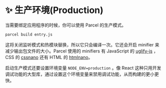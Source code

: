 # ✨ 生产环境(Production)

当需要绑定应用程序的时候，你可以使用 Parcel 的生产模式。

```bash
parcel build entry.js
```

这将关闭监听模式和热模块替换，所以它只会编译一次。它还会开启 minifier 来减少输出包文件的大小。Parcel 使用的 minifiers 有 JavaScript 的 [uglify-js](https://github.com/mishoo/UglifyJS2/) ，CSS 的 [cssnano](http://cssnano.co) 还有 HTML 的 [htmlnano](https://github.com/posthtml/htmlnano)。

启动生产模式还要设置环境变量 `NODE_ENV=production` 。像 React 这种只用开发调试功能的大型库，通过设置这个环境变量来禁用调试功能，从而构建的更小更快。
